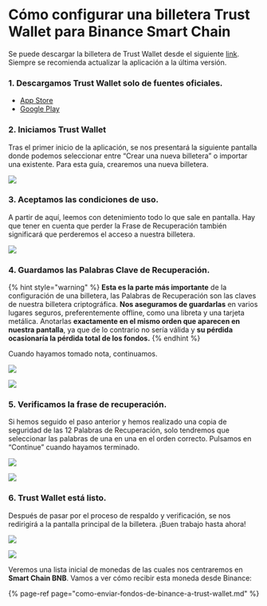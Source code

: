# Cómo configurar una billetera Trust Wallet para Binance Smart Chain

Se puede descargar la billetera de Trust Wallet desde el siguiente [link](https://share.trustwallet.com/kuBobNL1Mab). Siempre se recomienda actualizar la aplicación a la última versión. 



### 1. Descargamos Trust Wallet solo de fuentes oficiales.

* [App Store](https://apps.apple.com/app/trust-ethereum-wallet/id1288339409)
* [Google Play](https://play.google.com/store/apps/details?id=com.wallet.crypto.trustapp)

### 

### 2. Iniciamos Trust Wallet

Tras el primer inicio de la aplicación, se nos presentará la siguiente pantalla donde podemos seleccionar entre “Crear una nueva billetera” o importar una existente. Para esta guía, crearemos una nueva billetera.



![](../../../../.gitbook/assets/11%20%282%29.png)

### 

### 3. Aceptamos las condiciones de uso.

A partir de aquí, leemos con detenimiento todo lo que sale en pantalla. Hay que tener en cuenta que perder la Frase de Recuperación también significará que perderemos el acceso a nuestra billetera.



![](../../../../.gitbook/assets/22.png)

### 

### 4. Guardamos las Palabras Clave de Recuperación.

{% hint style="warning" %}
**Esta es la parte más importante** de la configuración de una billetera, las Palabras de Recuperación son las claves de nuestra billetera criptográfica. **Nos aseguramos de guardarlas** en varios lugares seguros, preferentemente offline, como una libreta y una tarjeta metálica. Anotarlas **exactamente en el mismo orden que aparecen en nuestra pantalla**, ya que de lo contrario no sería válida y **su pérdida ocasionaría la pérdida total de los fondos.**
{% endhint %}



Cuando hayamos tomado nota, continuamos.



![](../../../../.gitbook/assets/33.png)

![](../../../../.gitbook/assets/4%20%289%29.png)

### 

### 5.    Verificamos la frase de recuperación.

Si hemos seguido el paso anterior y hemos realizado una copia de seguridad de las 12 Palabras de Recuperación, solo tendremos que seleccionar las palabras de una en una en el orden correcto. Pulsamos en “Continue” cuando hayamos terminado.



![](../../../../.gitbook/assets/5%20%287%29.png)

![](../../../../.gitbook/assets/66.png)

### 

### 6. Trust Wallet está listo.

Después de pasar por el proceso de respaldo y verificación, se nos redirigirá a la pantalla principal de la billetera. ¡Buen trabajo hasta ahora!

 

![](../../../../.gitbook/assets/7%20%286%29.png)

![](../../../../.gitbook/assets/88.png)



Veremos una lista inicial de monedas de las cuales nos centraremos en **Smart Chain BNB**. Vamos a ver cómo recibir esta moneda desde Binance:

{% page-ref page="como-enviar-fondos-de-binance-a-trust-wallet.md" %}





